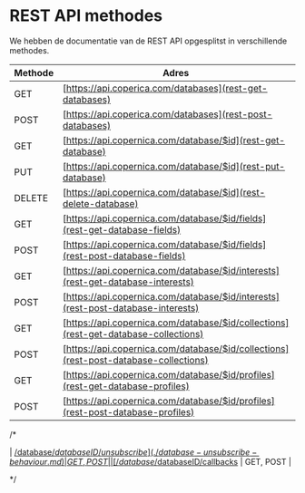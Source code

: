 # REST API methodes

We hebben de documentatie van de REST API opgesplitst in verschillende
methodes. 

| Methode   | Adres                                                                                 | Omschrijving                  |
| --------- | ------------------------------------------------------------------------------------- | ----------------------------- |
| GET       | [https://api.coperica.com/databases](rest-get-databases)                              | Opvragen databases            |
| POST      | [https://api.coperica.com/databases](rest-post-databases)                             | Aanmaken nieuwe database      |
| GET       | [https://api.copernica.com/database/$id](rest-get-database)                           | Opvragen databasegegevens     |
| PUT       | [https://api.copernica.com/database/$id](rest-put-database)                           | Bijwerken databasegegevens    |
| DELETE    | [https://api.copernica.com/database/$id](rest-delete-database)                        | Verwijderen database          |
| GET       | [https://api.copernica.com/database/$id/fields](rest-get-database-fields)             | Opvragen databasevelden       |
| POST      | [https://api.copernica.com/database/$id/fields](rest-post-database-fields)            | Aanmaken databaseveld         |
| GET       | [https://api.copernica.com/database/$id/interests](rest-get-database-interests)       | Opvragen interesses           |
| POST      | [https://api.copernica.com/database/$id/interests](rest-post-database-interests)      | Aanmaken interesse            |
| GET       | [https://api.copernica.com/database/$id/collections](rest-get-database-collections)   | Opvragen collecties           |
| POST      | [https://api.copernica.com/database/$id/collections](rest-post-database-collections)  | Aanmaken collectie            |
| GET       | [https://api.copernica.com/database/$id/profiles](rest-get-database-profiles)         | Opvragen profielen            |
| POST      | [https://api.copernica.com/database/$id/profiles](rest-post-database-profiles)        | Aanmaken nieuw profiel        |



/*

| [/database/$databaseID/unsubscribe](./database-unsubscribe-behaviour.md) | GET, POST |
| [/database/$databaseID/callbacks](./database-callbacks.md) | GET, POST |

*/